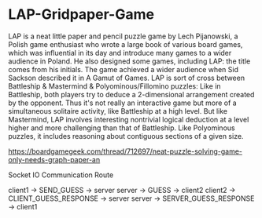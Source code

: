 # LAP-Gridpaper-Game
LAP is a neat little paper and pencil puzzle game by Lech Pijanowski, a Polish game enthusiast who wrote a large book of various board games,
which was influential in its day and introduce many games to a wider audience in Poland. He also designed some games, including LAP: the title
comes from his initials. The game achieved a wider audience when Sid Sackson described it in A Gamut of Games.  LAP is sort of cross between 
Battleship &amp; Mastermind &amp; Polyominous/Fillomino puzzles:  Like in Battleship, both players try to deduce a 2-dimensional arrangement
created by the opponent. Thus it's not really an interactive game but more of a simultaneous solitaire activity, like Battleship at a high
level.  But like Mastermind, LAP involves interesting nontrivial logical deduction at a level higher and more challenging than that of
Battleship.  Like Polyominous puzzles, it includes reasoning about contiguous sections of a given size. 

https://boardgamegeek.com/thread/712697/neat-puzzle-solving-game-only-needs-graph-paper-an


Socket IO Communication Route

client1 -> SEND_GUESS -> server
server -> GUESS -> client2
client2 -> CLIENT_GUESS_RESPONSE -> server
server -> SERVER_GUESS_RESPONSE -> client1
